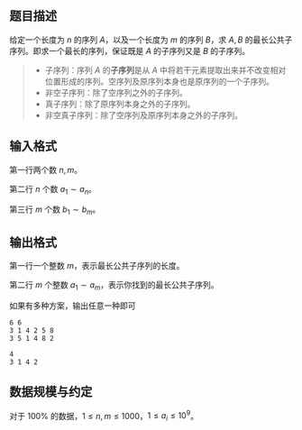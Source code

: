 ## 题目描述

给定一个长度为 $n$ 的序列 $A$，以及一个长度为 $m$ 的序列 $B$，求 $A,B$ 的最长公共子序列。即求一个最长的序列，保证既是 $A$ 的子序列又是 $B$ 的子序列。

> - 子序列：序列 $A$ 的**子序列**是从 $A$ 中将若干元素提取出来并不改变相对位置形成的序列。空序列及原序列本身也是原序列的一个子序列。
> - 非空子序列：除了空序列之外的子序列。
> - 真子序列：除了原序列本身之外的子序列。
> - 非空真子序列：除了空序列及原序列本身之外的子序列。

## 输入格式

第一行两个数 $n,m$。

第二行 $n$ 个数 $a_1\sim a_n$。

第三行 $m$ 个数 $b_1\sim b_m$。

## 输出格式

第一行一个整数 $m$，表示最长公共子序列的长度。

第二行 $m$ 个整数 $a_1\sim a_m$，表示你找到的最长公共子序列。

如果有多种方案，输出任意一种即可

```input1
6 6
3 1 4 2 5 8
3 5 1 4 8 2
```

```output1
4
3 1 4 2
```

## 数据规模与约定

对于 $100\%$ 的数据，$1 \le n,m \le 1000$，$1\le a_i\le 10^9$。

